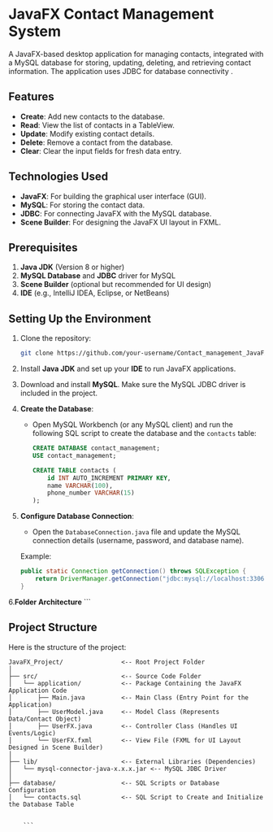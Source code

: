 
# JavaFX Contact Management System

A JavaFX-based desktop application for managing contacts, integrated with a MySQL database for storing, updating, deleting, and retrieving contact information. The application uses JDBC for database connectivity .

## Features

- **Create**: Add new contacts to the database.
- **Read**: View the list of contacts in a TableView.
- **Update**: Modify existing contact details.
- **Delete**: Remove a contact from the database.
- **Clear**: Clear the input fields for fresh data entry.
  
## Technologies Used

- **JavaFX**: For building the graphical user interface (GUI).
- **MySQL**: For storing the contact data.
- **JDBC**: For connecting JavaFX with the MySQL database.
- **Scene Builder**: For designing the JavaFX UI layout in FXML.


## Prerequisites

1. **Java JDK** (Version 8 or higher)
2. **MySQL Database** and **JDBC** driver for MySQL
3. **Scene Builder** (optional but recommended for UI design)
4. **IDE** (e.g., IntelliJ IDEA, Eclipse, or NetBeans)

## Setting Up the Environment

1. Clone the repository:
    ```bash
    git clone https://github.com/your-username/Contact_management_JavaFX.git
    ```

2. Install **Java JDK** and set up your **IDE** to run JavaFX applications.

3. Download and install **MySQL**. Make sure the MySQL JDBC driver is included in the project.

4. **Create the Database**:
   - Open MySQL Workbench (or any MySQL client) and run the following SQL script to create the database and the `contacts` table:
   
     ```sql
     CREATE DATABASE contact_management;
     USE contact_management;

     CREATE TABLE contacts (
         id INT AUTO_INCREMENT PRIMARY KEY,
         name VARCHAR(100),
         phone_number VARCHAR(15)
     );
     ```

5. **Configure Database Connection**:
   - Open the `DatabaseConnection.java` file and update the MySQL connection details (username, password, and database name).

   Example:
   ```java
   public static Connection getConnection() throws SQLException {
       return DriverManager.getConnection("jdbc:mysql://localhost:3306/contact_management", "root", "your-password");
   }
6.**Folder Architecture**
    ```
## Project Structure

Here is the structure of the project:

```plaintext
JavaFX_Project/                <-- Root Project Folder
│
├── src/                       <-- Source Code Folder
│   └── application/           <-- Package Containing the JavaFX Application Code
│       ├── Main.java          <-- Main Class (Entry Point for the Application)
│       ├── UserModel.java     <-- Model Class (Represents Data/Contact Object)
│       ├── UserFX.java        <-- Controller Class (Handles UI Events/Logic)
│       └── UserFX.fxml        <-- View File (FXML for UI Layout Designed in Scene Builder)
│
├── lib/                       <-- External Libraries (Dependencies)
│   └── mysql-connector-java-x.x.x.jar <-- MySQL JDBC Driver
│
├── database/                  <-- SQL Scripts or Database Configuration
│   └── contacts.sql           <-- SQL Script to Create and Initialize the Database Table


    ```

